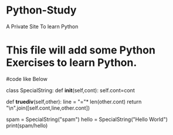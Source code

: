 # Python-Study
A Private Site To learn Python

# This file will add some Python Exercises to learn Python.

#code like Below

class SpecialString:
  def __init__(self,cont):
    self.cont=cont
  
  def __truediv__(self,other):
    line = "="* len(other.cont)
    return "\n".join([self.cont,line,other.cont])

spam = SpecialString("spam")
hello = SpecialString("Hello World")
print(spam/hello)
